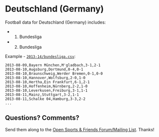 # Deutschland (Germany)

Football data for Deutschland (Germany) includes:

- 1. Bundesliga
- 2. Bundesliga


Example - [`2013-14/bundesliga.csv`](2013-14/bundesliga.csv):

~~~
2013-08-09,Bayern München,M'gladbach,3-1,2-1
2013-08-10,Augsburg,Dortmund,0-4,0-1
2013-08-10,Braunschweig,Werder Bremen,0-1,0-0
2013-08-10,Hannover,Wolfsburg,2-0,1-0
2013-08-10,Hertha,Ein Frankfurt,6-1,2-1
2013-08-10,Hoffenheim,Nürnberg,2-2,1-0
2013-08-10,Leverkusen,Freiburg,3-1,1-1
2013-08-11,Mainz,Stuttgart,3-2,1-1
2013-08-11,Schalke 04,Hamburg,3-3,2-2
...
~~~


## Questions? Comments?

Send them along to the
[Open Sports & Friends Forum/Mailing List](http://groups.google.com/group/opensport).
Thanks!

